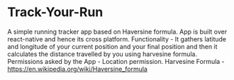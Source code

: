 # Track-Your-Run
A simple running tracker app based on Haversine formula.
App is built over react-native and hence its cross platform.
Functionality - It gathers latitude and longitude of your current position and your final position and then it calculates the distance travelled by you using harvesine formula.
Permissions asked by the App - Location permission.
Harvesine Formula - https://en.wikipedia.org/wiki/Haversine_formula
